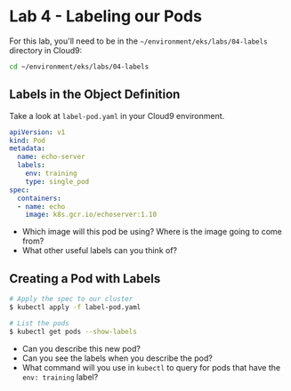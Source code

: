 # Lab 4 - Labeling our Pods

For this lab, you'll need to be in the `~/environment/eks/labs/04-labels` directory in Cloud9:

```bash
cd ~/environment/eks/labs/04-labels
```

## Labels in the Object Definition

Take a look at `label-pod.yaml` in your Cloud9 environment.

```yaml
apiVersion: v1
kind: Pod
metadata:
  name: echo-server
  labels:
    env: training
    type: single_pod
spec:
  containers:
  - name: echo
    image: k8s.gcr.io/echoserver:1.10
```

- Which image will this pod be using? Where is the image going to come from?
- What other useful labels can you think of?

## Creating a Pod with Labels

```bash
# Apply the spec to our cluster
$ kubectl apply -f label-pod.yaml

# List the pods
$ kubectl get pods --show-labels
```

- Can you describe this new pod?
- Can you see the labels when you describe the pod?
- What command will you use in `kubectl` to query for pods that have the `env: training` label?
